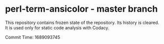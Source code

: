 # perl-term-ansicolor - master branch

This repository contains frozen state of the repository.
Its history is cleared. It is used only for static code
analysis with Codacy.

Commit Time: 1689093745